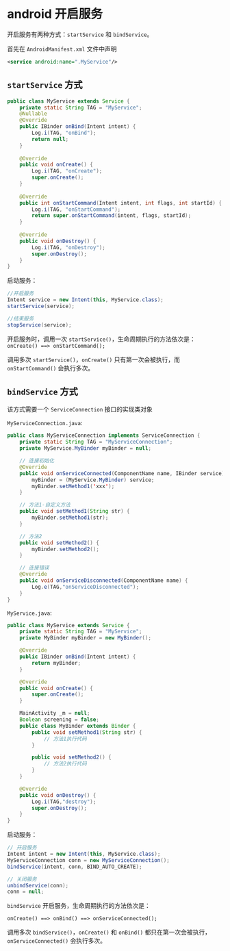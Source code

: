 # android 开启服务

开启服务有两种方式：`startService` 和 `bindService`。

首先在 `AndroidManifest.xml` 文件中声明

```xml
<service android:name=".MyService"/>
```

## `startService` 方式

```java
public class MyService extends Service {
    private static String TAG = "MyService";
    @Nullable
    @Override
    public IBinder onBind(Intent intent) {
        Log.i(TAG, "onBind");
        return null;
    }
 
    @Override
    public void onCreate() {
        Log.i(TAG, "onCreate");
        super.onCreate();
    }
 
    @Override
    public int onStartCommand(Intent intent, int flags, int startId) {
        Log.i(TAG, "onStartCommand");
        return super.onStartCommand(intent, flags, startId);
    }
 
    @Override
    public void onDestroy() {
        Log.i(TAG, "onDestroy");
        super.onDestroy();
    }
}
```

启动服务：

```java
//开启服务
Intent service = new Intent(this, MyService.class);
startService(service);

//结束服务
stopService(service);
```

开启服务时，调用一次 `startService()`，生命周期执行的方法依次是：`onCreate() ==> onStartCommand();`

调用多次 `startService()`，`onCreate()` 只有第一次会被执行，而 `onStartCommand()` 会执行多次。

## `bindService` 方式

该方式需要一个 `ServiceConnection` 接口的实现类对象

`MyServiceConnection.java`:

```java
public class MyServiceConnection implements ServiceConnection {
    private static String TAG = "MyServiceConnection";
    private MyService.MyBinder myBinder = null;

    // 连接初始化
    @Override
    public void onServiceConnected(ComponentName name, IBinder service) {
        myBinder = (MyService.MyBinder) service;
        myBinder.setMethod1('xxx');
    }

    // 方法1-自定义方法
    public void setMethod1(String str) {
        myBinder.setMethod1(str);
    }

    // 方法2
    public void setMethod2() {
        myBinder.setMethod2();
    }

    // 连接错误
    @Override
    public void onServiceDisconnected(ComponentName name) {
        Log.e(TAG,"onServiceDisconnected");
    }
}
```

`MyService.java`:

```java
public class MyService extends Service {
    private static String TAG = "MyService";
    private MyBinder myBinder = new MyBinder();

    @Override
    public IBinder onBind(Intent intent) {
        return myBinder;
    }

    @Override
    public void onCreate() {
        super.onCreate();
    }

    MainActivity _m = null;
    Boolean screening = false;
    public class MyBinder extends Binder {
        public void setMethod1(String str) {
            // 方法1执行代码
        }

        public void setMethod2() {
            // 方法2执行代码
        }
    }

    @Override
    public void onDestroy() {
        Log.i(TAG,"destroy");
        super.onDestroy();
    }
}
```

启动服务：

```java
// 开启服务
Intent intent = new Intent(this, MyService.class);
MyServiceConnection conn = new MyServiceConnection();
bindService(intent, conn, BIND_AUTO_CREATE);

// 关闭服务
unbindService(conn);
conn = null;
```

`bindService` 开启服务，生命周期执行的方法依次是：

`onCreate() ==> onBind() ==> onServiceConnected();`

调用多次 `bindService()`，`onCreate()` 和 `onBind()` 都只在第一次会被执行，`onServiceConnected()` 会执行多次。